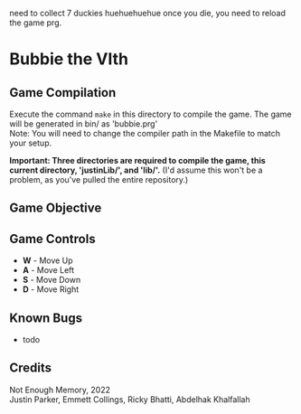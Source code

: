 need to collect 7 duckies huehuehuehue
once you die, you need to reload the game prg.

# Bubbie the VIth

## Game Compilation
Execute the command `make` in this directory to compile the game. The game will be generated in bin/ as 'bubbie.prg'  
Note: You will need to change the compiler path in the Makefile to match your setup.  

**Important: Three directories are required to compile the game, this current directory, 'justinLib/', and 'lib/'.** (I'd assume this won't be a problem, as you've pulled the entire repository.)

## Game Objective

## Game Controls
* **W** - Move Up
* **A** - Move Left
* **S** - Move Down
* **D** - Move Right

## Known Bugs
* todo

## Credits
Not Enough Memory, 2022  
Justin Parker, Emmett Collings, Ricky Bhatti, Abdelhak Khalfallah